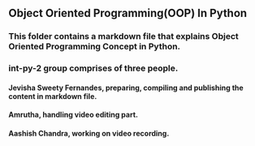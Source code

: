 ## Object Oriented Programming(OOP) In Python
### This folder contains a markdown file that explains Object Oriented Programming Concept in Python.
### int-py-2 group comprises of three people.
#### Jevisha Sweety Fernandes, preparing, compiling and publishing the content in markdown file.
#### Amrutha,  handling video editing part.
#### Aashish Chandra, working on video recording.


```python

```
